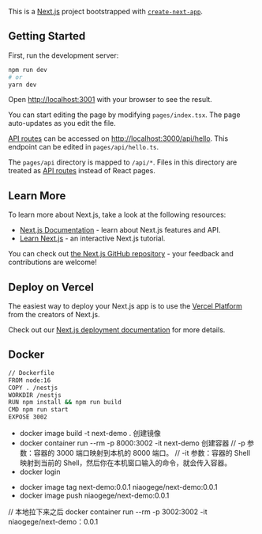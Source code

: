 This is a [Next.js](https://nextjs.org/) project bootstrapped with [`create-next-app`](https://github.com/vercel/next.js/tree/canary/packages/create-next-app).

## Getting Started

First, run the development server:

```bash
npm run dev
# or
yarn dev
```

Open [http://localhost:3001](http://localhost:3001) with your browser to see the result.

You can start editing the page by modifying `pages/index.tsx`. The page auto-updates as you edit the file.

[API routes](https://nextjs.org/docs/api-routes/introduction) can be accessed on [http://localhost:3000/api/hello](http://localhost:3000/api/hello). This endpoint can be edited in `pages/api/hello.ts`.

The `pages/api` directory is mapped to `/api/*`. Files in this directory are treated as [API routes](https://nextjs.org/docs/api-routes/introduction) instead of React pages.

## Learn More

To learn more about Next.js, take a look at the following resources:

- [Next.js Documentation](https://nextjs.org/docs) - learn about Next.js features and API.
- [Learn Next.js](https://nextjs.org/learn) - an interactive Next.js tutorial.

You can check out [the Next.js GitHub repository](https://github.com/vercel/next.js/) - your feedback and contributions are welcome!

## Deploy on Vercel

The easiest way to deploy your Next.js app is to use the [Vercel Platform](https://vercel.com/new?utm_medium=default-template&filter=next.js&utm_source=create-next-app&utm_campaign=create-next-app-readme) from the creators of Next.js.

Check out our [Next.js deployment documentation](https://nextjs.org/docs/deployment) for more details.

## Docker

```bash
// Dockerfile
FROM node:16
COPY . /nestjs
WORKDIR /nestjs
RUN npm install && npm run build
CMD npm run start
EXPOSE 3002
```

- docker image build -t next-demo . 创建镜像
- docker container run --rm -p 8000:3002 -it next-demo 创建容器
  // -p 参数：容器的 3000 端口映射到本机的 8000 端口。
  // -it 参数：容器的 Shell 映射到当前的 Shell，然后你在本机窗口输入的命令，就会传入容器。
- docker login
<!-- 为本地的 image 标注用户名和版本。 -->
- docker image tag next-demo:0.0.1 niaogege/next-demo:0.0.1
- docker image push niaogege/next-demo:0.0.1

// 本地拉下来之后
docker container run --rm -p 3002:3002 -it niaogege/next-demo：0.0.1
